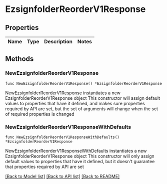 # EzsignfolderReorderV1Response

## Properties

Name | Type | Description | Notes
------------ | ------------- | ------------- | -------------

## Methods

### NewEzsignfolderReorderV1Response

`func NewEzsignfolderReorderV1Response() *EzsignfolderReorderV1Response`

NewEzsignfolderReorderV1Response instantiates a new EzsignfolderReorderV1Response object
This constructor will assign default values to properties that have it defined,
and makes sure properties required by API are set, but the set of arguments
will change when the set of required properties is changed

### NewEzsignfolderReorderV1ResponseWithDefaults

`func NewEzsignfolderReorderV1ResponseWithDefaults() *EzsignfolderReorderV1Response`

NewEzsignfolderReorderV1ResponseWithDefaults instantiates a new EzsignfolderReorderV1Response object
This constructor will only assign default values to properties that have it defined,
but it doesn't guarantee that properties required by API are set


[[Back to Model list]](../README.md#documentation-for-models) [[Back to API list]](../README.md#documentation-for-api-endpoints) [[Back to README]](../README.md)


